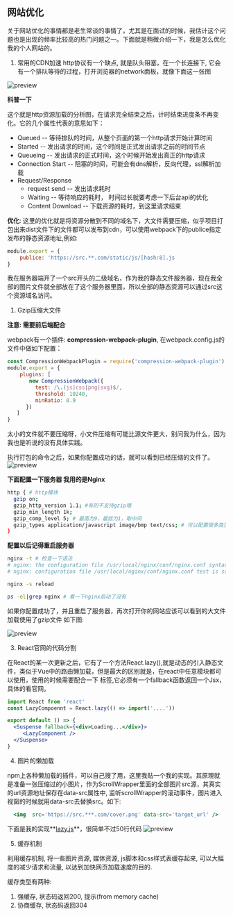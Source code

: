 ## 网站优化
关于网站优化的事情都是老生常谈的事情了，尤其是在面试的时候，我估计这个问题也是出现的频率比较高的热门问题之一。下面就是稍微介绍一下，我是怎么优化我的个人网站的。

1. 常用的CDN加速
http协议有一个缺点, 就是队头阻塞，在一个长连接下, 它会有一个排队等待的过程，打开浏览器的network面板，就像下面这一张图

![preview](https://src.wuh.site/img/20040201.png)

**科普一下**

这个就是http资源加载的分析图，在请求完全结束之后，计时结束进度条不再变化。它的几个属性代表的意思如下：
 + Queued -- 等待排队的时间，从整个页面的第一个http请求开始计算时间
 + Started -- 发出请求的时间，这个时间是正式发出请求之前的时间节点
 + Queueing -- 发出请求的正式时间，这个时候开始发出真正的http请求
 + Connection Start -- 阻塞的时间，可能会有dns解析，反向代理，ssl解析加载
 + Request/Response 
    + request send -- 发出请求耗时
    + Waiting -- 等待响应的耗时， 时间过长就要考虑一下后台api的优化
    + Content Download -- 下载资源的耗时，到这里请求结束

**优化**: 这里的优化就是将资源分散到不同的域名下，大文件需要压缩，似乎项目打包出来dist文件下的文件都可以发布到cdn，可以使用webpack下的publice指定发布的静态资源地址,例如:
```javascript
module.export = {
    publice: 'https://src.**.com/static/js/[hash:8].js
}
```
我在服务器端开了一个src开头的二级域名，作为我的静态文件服务器，现在我全部的图片文件就全部放在了这个服务器里面，所以全部的静态资源可以通过src这个资源域名访问。

 1. Gzip压缩大文件

**注意: 需要前后端配合**

webpack有一个插件: **compression-webpack-plugin**, 在webpack.config.js的文件中做如下配置：
```javascript
const CompressionWebpackPlugin = require('compression-webpack-plugin')
module.export = {
    plugins: [
       new CompressionWebpack({
         test: /\.(js|css|png|svg)$/,
         threshold: 10240,
         minRatio: 0.9
      })
   ]
}
```
太小的文件就不要压缩呀，小文件压缩有可能比源文件更大，别问我为什么，因为我也是听说的没有具体实践。

执行打包的命令之后，如果你配置成功的话，就可以看到已经压缩的文件了。
![preview](https://src.wuh.site/img/20040204.png)

**下面配置一下服务器 我用的是Nginx**
```bash
http { # http模块
  gzip on;
  gzip_http_version 1.1; #有的不支持gzip哦
  gzip_min_length 1k;
  gzip_comp_level 5; # 最高为9，最低为1，取中间
  gzip_types application/javascript image/bmp text/css; # 可以配置很多类型
}
```

**配置以后记得重启服务器**
```bash
nginx -t # 检查一下语法
# nginx: the configuration file /usr/local/nginx/conf/nginx.conf syntax is ok
# nginx: configuration file /usr/local/nginx/conf/nginx.conf test is successful

nginx -s reload

ps -el|grep nginx # 看一下nginx启动了没有
```
如果你配置成功了，并且重启了服务器，再次打开你的网站应该可以看到的大文件加载使用了gzip文件
如下图: 

![preview](https://src.wuh.site/img/20040205.png)

3. React官网的代码分割

在React的某一次更新之后，它有了一个方法React.lazy(),就是动态的引入静态文件，类似于Vue中的路由懒加载，但是最大的区别就是，在react中任意模块都可以使用，使用的时候需要配合一下<Suspense> 标签,它必须有一个fallback函数返回一个Jsx，具体的看官网。
```jsx
import React from 'react'
const LazyCompoennt = React.lazy(() => import('....'))

export default () => {
  <Suspense fallback={<div>Loading...</div>}>
     <LazyComponent />
  </Suspense>
}
```

4. 图片的懒加载

npm上各种懒加载的插件，可以自己搜了用，这里我贴一个我的实现。其原理就是准备一张压缩过的小图片，作为ScrollWrapper里面的全部图片src源，其真实的url资源地址保存在data-src属性中, 监听scrollWrapper的滚动事件，图片进入视窗的时候就用data-src去替换src。如下:
```jsx
  <img  src='https://src.***.com/cover.png' data-src='target_url' />
```
下面是我的实现**[lazy.js]**，很简单不过50行代码
![preview](https://src.wuh.site/img/20040206.png)


[lazy.js]: https://github.com/stack-wuh/react-router-config/blob/master/src/utils/lazy.js

5. 缓存机制

利用缓存机制, 将一些图片资源, 媒体资源, js脚本和css样式表缓存起来, 可以大幅度的减少请求和流量, 以达到加快网页加载速度的目的.

缓存类型有两种: 
   1. 强缓存, 状态码返回200, 提示(from memory cache)
   2. 协商缓存, 状态码返回304
